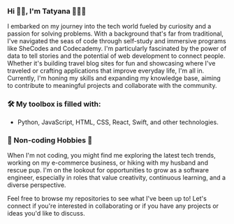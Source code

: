 ### Hi 👋🏽, I'm Tatyana 👩🏽‍💻 

I embarked on my journey into the tech world fueled by curiosity and a passion for solving problems. With a background that's far from traditional, I've navigated the seas of code through self-study and immersive programs like SheCodes and Codecademy. I'm particularly fascinated by the power of data to tell stories and the potential of web development to connect people. Whether it's building travel blog sites for fun and showcasing where I've traveled or crafting applications that improve everyday life, I'm all in. Currently, I'm honing my skills and expanding my knowledge base, aiming to contribute to meaningful projects and collaborate with the community.


### 🛠 My toolbox is filled with: 
- Python, JavaScript, HTML, CSS, React, Swift, and other technologies.

### 🐶 Non-coding Hobbies 🥾 
When I'm not coding, you might find me exploring the latest tech trends, working on my e-commerce business, or hiking with my husband and rescue pup. I'm on the lookout for opportunities to grow as a software engineer, especially in roles that value creativity, continuous learning, and a diverse perspective.

Feel free to browse my repositories to see what I've been up to! Let's connect if you're interested in collaborating or if you have any projects or ideas you'd like to discuss.
